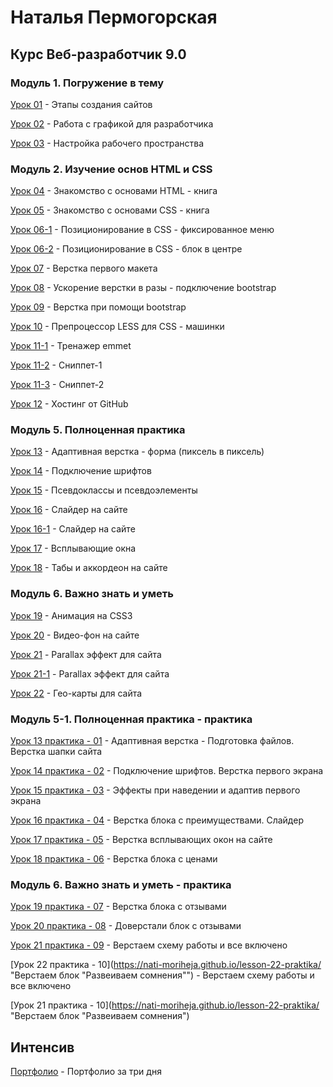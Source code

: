 # Наталья Пермогорская
## Курс Веб-разработчик 9.0

### Модуль 1. Погружение в тему

[Урок 01](https://cloud.mail.ru/public/8jte/y8VT1qNX3 "Этапы создания сайтов") - Этапы создания сайтов

[Урок 02](https://cloud.mail.ru/public/52Wi/rsML3DZcG "Работа с графикой для разработчика") - Работа с графикой для разработчика

[Урок 03](https://cloud.mail.ru/public/Ddx5/R7jYxEbwF "Настройка рабочего пространства") - Настройка рабочего пространства

### Модуль 2. Изучение основ HTML и CSS

[Урок 04](https://nati-moriheja.github.io/lesson-4/ "Знакомство с основами HTML") - Знакомство с основами HTML - книга

[Урок 05](https://nati-moriheja.github.io/lesson-5/ "Знакомство с основами CSS") - Знакомство с основами CSS - книга

[Урок 06-1](https://nati-moriheja.github.io/lesson-6-1/ "Позиционирование в CSS - фиксированное меню") - Позиционирование в CSS - фиксированное меню

[Урок 06-2](https://nati-moriheja.github.io/lesson-6-2/ "Позиционирование в CSS - блок в центре ") - Позиционирование в CSS - блок в центре

[Урок 07](https://nati-moriheja.github.io/lesson-7/ "Верстка первого макета") - Верстка первого макета

[Урок 08](https://nati-moriheja.github.io/lesson-8/ "Ускорение верстки в разы") - Ускорение верстки в разы - подключение bootstrap

[Урок 09](https://nati-moriheja.github.io/lesson-9/ "Верстка при помощи bootstrap") - Верстка при помощи bootstrap

[Урок 10](https://nati-moriheja.github.io/lesson-10/ "Препроцессор LESS для CSS") - Препроцессор LESS для CSS - машинки

[Урок 11-1](https://cloud.mail.ru/public/JyEQ/hWjTFy8vA "Тренажер emmet ") - Тренажер emmet 

[Урок 11-2](https://cloud.mail.ru/public/539E/QontYnXg1 "Сниппет") - Сниппет-1

[Урок 11-3](https://cloud.mail.ru/public/9GVw/gLQRuJ7re "Сниппеты") - Сниппет-2

[Урок 12](https://nati-moriheja.github.io/ "Хостинг от GitHub") - Хостинг от GitHub

### Модуль 5. Полноценная практика

[Урок 13](https://nati-moriheja.github.io/lesson-13/ "Адаптивная верстка") - Адаптивная верстка - форма (пиксель в пиксель)

[Урок 14](https://nati-moriheja.github.io/lesson-14/ "Подключение шрифтов") - Подключение шрифтов 

[Урок 15](https://nati-moriheja.github.io/lesson-15/ "Псевдоклассы и псевдоэлементы") - Псевдоклассы и псевдоэлементы

[Урок 16](https://nati-moriheja.github.io/lesson-16/ "Слайдер на сайте") - Слайдер на сайте

[Урок 16-1](https://nati-moriheja.github.io/lesson-16-1/ "Слайдер на сайте") - Слайдер на сайте

[Урок 17](https://nati-moriheja.github.io/lesson-17/ "Всплывающие окна") - Всплывающие окна

[Урок 18](https://nati-moriheja.github.io/lesson-18/ "Табы и аккордеон на сайте") - Табы и аккордеон на сайте

### Модуль 6. Важно знать и уметь

[Урок 19](https://nati-moriheja.github.io/lesson-19/ "Анимация на CSS3") - Анимация на CSS3

[Урок 20](https://nati-moriheja.github.io/lesson-20/ "Видео-фон на сайте") - Видео-фон на сайте

[Урок 21](https://nati-moriheja.github.io/lesson-21/ "Parallax эффект для сайта") - Parallax эффект для сайта

[Урок 21-1](https://nati-moriheja.github.io/lesson-21-1/ "Parallax эффект для сайта") - Parallax эффект для сайта

[Урок 22](https://nati-moriheja.github.io/lesson-22/ "Гео-карты для сайта") - Гео-карты для сайта

### Модуль 5-1. Полноценная практика - практика

[Урок 13 практика - 01](https://nati-moriheja.github.io/lesson-13-praktika/ "Верстка шапки сайта") - Адаптивная верстка - Подготовка файлов. Верстка шапки сайта

[Урок 14 практика - 02](https://nati-moriheja.github.io/lesson-14-praktika/ "Подключение шрифтов. Верстка первого экрана") - Подключение шрифтов. Верстка первого экрана

[Урок 15 практика - 03](https://nati-moriheja.github.io/lesson-15-praktika/ "Эффекты при наведении и адаптив первого экрана") - Эффекты при наведении и адаптив первого экрана

[Урок 16 практика - 04](https://nati-moriheja.github.io/lesson-16-praktika/ "Верстка блока с преимуществами. Слайдер") - Верстка блока с преимуществами. Слайдер

[Урок 17 практика - 05](https://nati-moriheja.github.io/lesson-17-praktika/ "Верстка всплывающих окон на сайте") - Верстка всплывающих окон на сайте

[Урок 18 практика - 06](https://nati-moriheja.github.io/lesson-18-praktika/ "Верстка блока с ценами") - Верстка блока с ценами 

### Модуль 6. Важно знать и уметь - практика

[Урок 19 практика - 07](https://nati-moriheja.github.io/lesson-19-praktika/ "Верстка блока с отзывами") - Верстка блока с отзывами  

[Урок 20 практика - 08](https://nati-moriheja.github.io/lesson-20-praktika/ "Доверстали блок с отзывами") - Доверстали блок с отзывами 

[Урок 21 практика - 09](https://nati-moriheja.github.io/lesson-21-praktika/ "Верстаем схему работы и все включено ") - Верстаем схему работы и все включено 

[Урок 22 практика - 10](https://nati-moriheja.github.io/lesson-22-praktika/ "Верстаем блок "Развеиваем сомнения"") - Верстаем схему работы и все включено 

[Урок 21 практика - 10](https://nati-moriheja.github.io/lesson-22-praktika/ "Верстаем блок "Развеиваем сомнения")


## Интенсив

[Портфолио](https://nati-moriheja.github.io/intensiv// "Портфолио за три дня") - Портфолио за три дня






